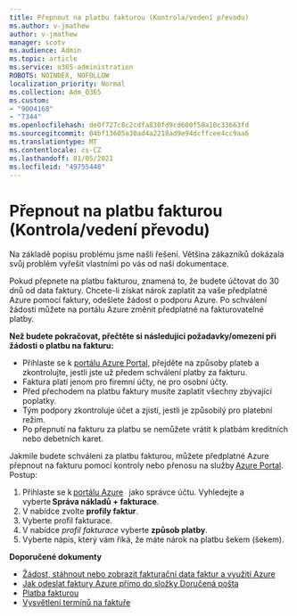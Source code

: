 ```yaml
---
title: Přepnout na platbu fakturou (Kontrola/vedení převodu)
ms.author: v-jmathew
author: v-jmathew
manager: scotv
ms.audience: Admin
ms.topic: article
ms.service: o365-administration
ROBOTS: NOINDEX, NOFOLLOW
localization_priority: Normal
ms.collection: Adm_O365
ms.custom:
- "9004168"
- "7344"
ms.openlocfilehash: de0f727c8c2cdfa830fd9cd600f59a10c33663fd
ms.sourcegitcommit: 04bf13605a30ad4a2218ad9e94dcffcee4cc9aa6
ms.translationtype: MT
ms.contentlocale: cs-CZ
ms.lasthandoff: 01/05/2021
ms.locfileid: "49755448"
---
```

# <a name="switch-to-pay-by-invoice-checkwire-transfer"></a>Přepnout na platbu fakturou (Kontrola/vedení převodu)

Na základě popisu problému jsme našli řešení. Většina zákazníků dokázala svůj problém vyřešit vlastními po vás od naší dokumentace.

Pokud přepnete na platbu fakturou, znamená to, že budete účtovat do 30 dnů od data faktury. Chcete-li získat nárok zaplatit za vaše předplatné Azure pomocí faktury, odešlete žádost o podporu Azure. Po schválení žádosti můžete na portálu Azure změnit předplatné na fakturovatelné platby.

**Než budete pokračovat, přečtěte si následující požadavky/omezení při žádosti o platbu na fakturu:**

- Přihlaste se k [portálu Azure Portal](https://portal.azure.com/), přejděte na způsoby plateb a zkontrolujte, jestli jste už předem schválení platby za fakturu.
- Faktura platí jenom pro firemní účty, ne pro osobní účty.
- Před přechodem na platbu faktury musíte zaplatit všechny zbývající poplatky.
- Tým podpory zkontroluje účet a zjistí, jestli je způsobilý pro platební režim.
- Po přepnutí na fakturu za platbu se nemůžete vrátit k platbám kreditních nebo debetních karet.

Jakmile budete schváleni za platbu fakturou, můžete předplatné Azure přepnout na fakturu pomocí kontroly nebo přenosu na služby [Azure Portal](https://portal.azure.com/).
Postup:

1. Přihlaste se k [portálu Azure](https://portal.azure.com/)   jako správce účtu. Vyhledejte a vyberte **Správa nákladů + fakturace**.
2. V nabídce zvolte **profily faktur**.
3. Vyberte profil fakturace.
4. V nabídce *profil fakturace* vyberte **způsob platby**.
5. Vyberte nápis, který vám říká, že máte nárok na platbu šekem (šekem).

**Doporučené dokumenty**

- [Žádost, stáhnout nebo zobrazit fakturační data faktur a využití Azure](https://docs.microsoft.com/azure/billing/billing-download-azure-invoice-daily-usage-date)
- [Jak odeslat faktury Azure přímo do složky Doručená pošta](https://docs.microsoft.com/azure/billing/billing-download-azure-invoice-daily-usage-date)
- [Platba fakturou](https://docs.microsoft.com/azure/billing/billing-how-to-pay-by-invoice)
- [Vysvětlení termínů na faktuře](https://docs.microsoft.com/azure/billing/billing-understand-your-invoice)
